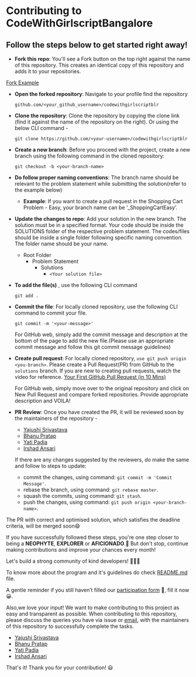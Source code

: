 # Contributing to CodeWithGirlscriptBangalore

## Follow the steps below to get started right away!

- **Fork this repo**: You'll see a Fork button on the top right against the name of this repository. This creates an identical copy of this repository and adds it to your repositories.

[Fork Example](assets/images/fork.png)

- **Open the forked repository**: Navigate to your profile find the repository

  `github.com/<your_github_username>/codewithgirlscriptblr`

- **Clone the repository**: Clone the repository by copying the clone link (find it against the name of the repository on the right). Or using the below CLI command -

  `git clone https://github.com/<your-username>/codewithgirlscriptblr`

- **Create a new branch**: Before you proceed with the project, create a new branch using the following command in the cloned repository:

  `git checkout -b <your-branch-name>`

- **Do follow proper naming conventions**: The branch name should be relevant to the problem statement while submitting the solution(refer to the example below)

  - **Example**: If you want to create a pull request in the Shopping Cart Problem - Easy, your branch name can be ‘<your name>\_ShoppingCartEasy’.

- **Update the changes to repo**: Add your solution in the new branch. The solution must be in a specified format. Your code should be inside the SOLUTIONS folder of the respective problem statement. The codes/files should be inside a single folder following specific naming convention. The folder name should be your name.
  - Root Folder
    - Problem Statement
      - Solutions
        - `<Your solution file>`
- **To add the file(s)** , use the following CLI command

  `git add .`

- **Commit the file**: For locally cloned repository, use the following CLI command to commit your file.

  `git commit -m '<your-message>'`

  For GitHub web, simply add the commit message and description at the bottom of the page to add the new file.(Please use an appropriate commit message and follow this git commit message guidelines)

- **Create pull request**: For locally cloned repository, `use git push origin <you-branch>`. Please create a Pull Request(PR) from GitHub to the `solutions` branch. If you are new to creating pull requests, watch the video for reference. [Your First GitHub Pull Request (in 10 Mins)](https://www.youtube.com/watch?v=dSl_qnWO104)

  For GitHub web, simply move over to the original repository and click on New Pull Request and compare forked repositories. Provide appropriate description and VOILA!

- **PR Review**: Once you have created the PR, it will be reviewed soon by the maintainers of the repository -

  - [Yajushi Srivastava](https://github.com/yajushiSri)
  - [Bhanu Pratap](https://github.com/ibhanu)
  - [Yati Padia](https://github.com/yati1998)
  - [Irshad Ansari](https://github.com/irshadjsr21)

  If there are any changes suggested by the reviewers, do make the same and follow to steps to update:

  - commit the changes, using command: `git commit -m 'Commit Message'`.
  - rebase the branch, using command: `git rebase master`.
  - squash the commits, using command: `git stash`.
  - push the changes, using command: `git push origin <your-branch-name>`.

The PR with correct and optimised solution, which satisfies the deadline criteria, will be merged soon😄

If you have successfully followed these steps, you're one step closer to being a **NEOPHYTE**, **EXPLORER** or **AFICIONADO**.🥳 But don't stop, continue making contributions and improve your chances every month!

Let's build a strong community of kind developers! 👭👫👬

To know more about the program and it's guidelines do check [README.md](README.md) file.

A gentle reminder if you still haven’t filled our [participation form](https://tinyurl.com/codewithgsblr) 📃, fill it now😀.

Also,we love your input! We want to make contributing to this project as easy and transparent as possible. When contributing to this repository, please discuss the queries you have via issue or [email](mailto:girlscriptblr@gmail.com), with the maintainers of this repository to successfully complete the tasks.

- [Yajushi Srivastava](https://github.com/yajushiSri)
- [Bhanu Pratap](https://github.com/ibhanu)
- [Yati Padia](https://github.com/yati1998)
- [Irshad Ansari](https://github.com/irshadjsr21)

That's it! Thank you for your contribution! 😃
